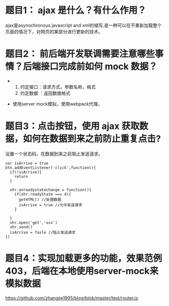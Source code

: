 # 题目1： ajax 是什么？有什么作用？
ajax是asynochronous javascript and xml的缩写,是一种可以在不重新加载整个页面的情况下，对网页的某部分进行更新的技术。
# 题目2： 前后端开发联调需要注意哪些事情？后端接口完成前如何 mock 数据？
* 1. 约定接口：请求方式，参数名称，格式
  2. 约定数据 ：返回数据格式

* 使用server mock模拟，使用webpack代理。
# 题目3：点击按钮，使用 ajax 获取数据，如何在数据到来之前防止重复点击?
设置一个状态码，在数据到来之前阻止发送请求。
```
var isArrive = true
btn.addEventListener('click',function(){
  if(!isArrive){
    return 
  } 

  xhr.onreadystatechange = function(){
    if(xhr.readyState === 4){
      getHTML() //处理数据
      isArrive = true //允许发送请求
    }
    
  }
  xhr.open('get','xxx')
  xhr.send()
  isArrive = fasle //阻止发送请求
})
```
# 题目4：实现加载更多的功能，效果范例403，后端在本地使用server-mock来模拟数据
https://github.com/zhangjie1995/blog/blob/master/test/router.js

